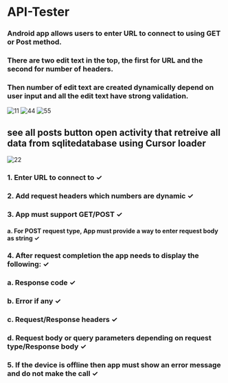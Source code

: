 # API-Tester
### Android app allows users to enter URL to connect to using GET or Post method.
### There are two edit text in the top, the first for URL and the second for number of headers.
### Then number of edit text are created dynamically depend on user input and all the edit text have strong validation.



![11](https://user-images.githubusercontent.com/34136265/171528620-92029626-1309-4fdf-b09f-7297db72541e.jpg) ![44](https://user-images.githubusercontent.com/34136265/171528745-e2f8e055-d0ed-436f-a6ce-19aafbf3dcf8.jpg) ![55](https://user-images.githubusercontent.com/34136265/171528753-373361b6-cdf7-497d-a408-11dfdcedd2e7.jpg)


## see all posts button open activity that retreive all data from sqlitedatabase using Cursor loader
![22](https://user-images.githubusercontent.com/34136265/171528820-1fce783a-ce72-4480-8e20-d8a01b53f95f.jpg)

### 1. Enter URL to connect to       ✓

### 2. Add request headers which numbers are dynamic     ✓

### 3. App must support GET/POST     ✓
####  a. For POST request type, App must provide a way to enter request body as string    ✓

### 4. After request completion the app needs to display the following:      ✓
###   a. Response code                   ✓                                             
###   b. Error if any                   ✓
###   c. Request/Response headers             ✓
###   d. Request body or query parameters depending on request type/Response body       ✓

### 5. If the device is offline then app must show an error message and do not make the call       ✓
